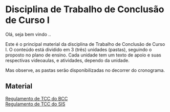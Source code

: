 # Disciplina de Trabalho de Conclusão de Curso I

Olá, seja bem vindo ..

Este é o principal material da disciplina de Trabalho de Conclusão de Curso I. O conteúdo está dividido em 3 (três) unidades (pastas), seguindo o proposto no plano de ensino. Cada unidade tem um texto de apoio e suas respectivas videoaulas, e atividades, dependo da unidade.

Mas observe, as pastas serão disponibilizadas no decorrer do cronograma.

## Material

[Regulamento de TCC do BCC](Material/BCC_RegulamentoTCC.pdf "Regulamento de TCC do BCC")  
[Regulamento de TCC do SIS](Material/SIS_RegulamentoTCC.pdf "Regulamento de TCC do SIS")
